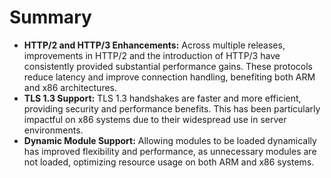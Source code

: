 # Summary

- **HTTP/2 and HTTP/3 Enhancements:** Across multiple releases, improvements in HTTP/2 and the introduction of HTTP/3 have consistently provided substantial performance gains. These protocols reduce latency and improve connection handling, benefiting both ARM and x86 architectures.
- **TLS 1.3 Support:** TLS 1.3 handshakes are faster and more efficient, providing security and performance benefits. This has been particularly impactful on x86 systems due to their widespread use in server environments.
- **Dynamic Module Support:** Allowing modules to be loaded dynamically has improved flexibility and performance, as unnecessary modules are not loaded, optimizing resource usage on both ARM and x86 systems.
